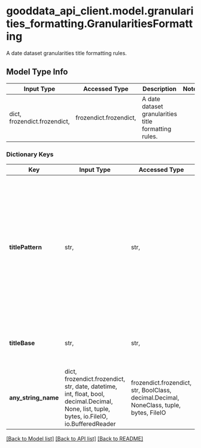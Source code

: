 # gooddata_api_client.model.granularities_formatting.GranularitiesFormatting

A date dataset granularities title formatting rules.

## Model Type Info
Input Type | Accessed Type | Description | Notes
------------ | ------------- | ------------- | -------------
dict, frozendict.frozendict,  | frozendict.frozendict,  | A date dataset granularities title formatting rules. | 

### Dictionary Keys
Key | Input Type | Accessed Type | Description | Notes
------------ | ------------- | ------------- | ------------- | -------------
**titlePattern** | str,  | str,  | This pattern is used to generate the title of attributes and labels that result from the granularities. There are two tokens available:  * &#x60;%titleBase&#x60; - represents shared part by all titles, or title of Date Dataset if left empty * &#x60;%granularityTitle&#x60; - represents &#x60;DateGranularity&#x60; built-in title | 
**titleBase** | str,  | str,  | Title base is used as a token in title pattern. If left empty, it is replaced by date dataset title. | 
**any_string_name** | dict, frozendict.frozendict, str, date, datetime, int, float, bool, decimal.Decimal, None, list, tuple, bytes, io.FileIO, io.BufferedReader | frozendict.frozendict, str, BoolClass, decimal.Decimal, NoneClass, tuple, bytes, FileIO | any string name can be used but the value must be the correct type | [optional]

[[Back to Model list]](../../README.md#documentation-for-models) [[Back to API list]](../../README.md#documentation-for-api-endpoints) [[Back to README]](../../README.md)


